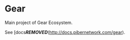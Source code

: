 # Gear

Main project of Gear Ecosystem.

See [docs***REMOVED***(http://docs.pibernetwork.com/gear).

